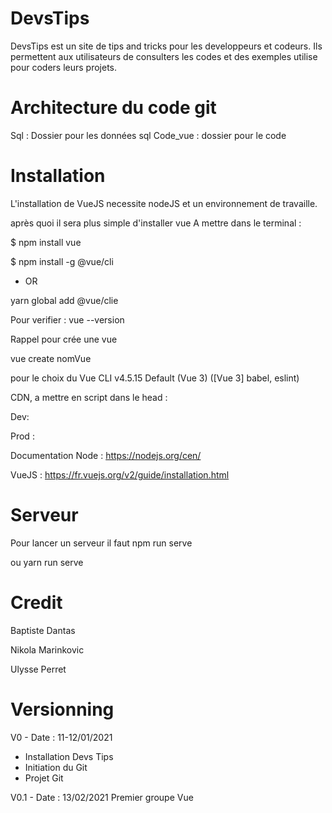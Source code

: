 # DevsTips
DevsTips est un site de tips and tricks pour les developpeurs et codeurs.
Ils permettent aux utilisateurs de consulters les codes et des exemples utilise pour coders leurs projets. 

# Architecture du code git
Sql : Dossier pour les données sql 
Code_vue : dossier pour le code

# Installation
L'installation de VueJS necessite nodeJS et un environnement de travaille.

après quoi il sera plus simple d'installer vue
A mettre dans le terminal :


$ npm install vue

$ npm install -g @vue/cli

* OR 

yarn global add @vue/clie

Pour verifier : vue --version

Rappel pour crée une vue

vue create nomVue

pour le choix du Vue CLI v4.5.15
 Default (Vue 3) ([Vue 3] babel, eslint) 

CDN, a mettre en script dans le head :

Dev: <script src="https://cdn.jsdelivr.net/npm/vue@2/dist/vue.js"></script>

Prod : <script src="https://cdn.jsdelivr.net/npm/vue@2.6.0"></script>

Documentation Node : https://nodejs.org/cen/

VueJS :  https://fr.vuejs.org/v2/guide/installation.html


# Serveur
Pour lancer un serveur il faut
npm run serve

ou
yarn run serve

# Credit
Baptiste Dantas

Nikola Marinkovic

Ulysse Perret

# Versionning
V0 - Date : 11-12/01/2021
- Installation Devs Tips
- Initiation du Git
- Projet Git

V0.1 - Date : 13/02/2021
Premier groupe Vue